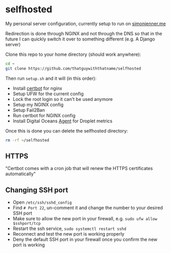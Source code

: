 # selfhosted

My personal server configuration, currently setup to run on [simonjenner.me](https://simonjenner.me)

Redirection is done through NGINX and not through the DNS so that in the future I can
quickly switch it over to something different (e.g. A Django server)

Clone this repo to your home directory (should work anywhere):

```bash
cd ~
git clone https://github.com/thatguywiththatname/selfhosted
```

Then run `setup.sh` and it will (in this order):
- Install [certbot](https://certbot.eff.org/) for nginx
- Setup UFW for the current config
- Lock the root login so it can't be used anymore
- Setup my NGINX config
- Setup Fail2Ban
- Run certbot for NGINX config
- Install Digital Oceans [Agent](https://github.com/digitalocean/do-agent) for Droplet metrics

Once this is done you can delete the selfhosted directory:

```bash
rm -rf ~/selfhosted
```

## HTTPS

"Certbot comes with a cron job that will renew the HTTPS certificates automatically"

## Changing SSH port

- Open `/etc/ssh/sshd_config`
- Find `# Port 22`, un-comment it and change the number to your desired SSH port
- Make sure to allow the new port in your firewall, e.g. `sudo ufw allow $sshport/tcp`
- Restart the ssh service, `sudo systemctl restart sshd`
- Reconnect and test the new port is working properly
- Deny the default SSH port in your firewall once you confirm the new port is working
